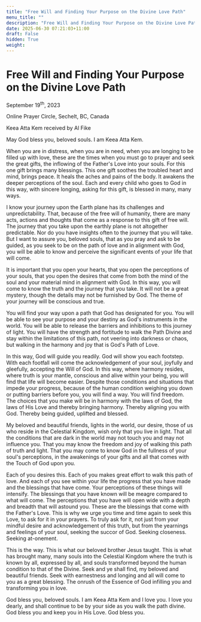 ```yaml
---
title: "Free Will and Finding Your Purpose on the Divine Love Path"
menu_title: ""
description: "Free Will and Finding Your Purpose on the Divine Love Path"
date: 2025-06-30 07:21:03+11:00
draft: False
hidden: True
weight:
---
```

# Free Will and Finding Your Purpose on the Divine Love Path

September 19<sup>th</sup>, 2023

Online Prayer Circle, Sechelt, BC, Canada

Keea Atta Kem received by Al Fike

May God bless you, beloved souls. I am Keea Atta Kem.

When you are in distress, when you are in need, when you are longing to be filled up with love, these are the times when you must go to prayer and seek the great gifts, the inflowing of the Father's Love into your souls. For this one gift brings many blessings. This one gift soothes the troubled heart and mind, brings peace. It heals the aches and pains of the body. It awakens the deeper perceptions of the soul. Each and every child who goes to God in this way, with sincere longing, asking for this gift, is blessed in many, many ways.

I know your journey upon the Earth plane has its challenges and unpredictability. That, because of the free will of humanity, there are many acts, actions and thoughts that come as a response to this gift of free will. The journey that you take upon the earthly plane is not altogether predictable. Nor do you have insights often to the journey that you will take. But I want to assure you, beloved souls, that as you pray and ask to be guided, as you seek to be on the path of love and in alignment with God, you will be able to know and perceive the significant events of your life that will come.

It is important that you open your hearts, that you open the perceptions of your souls, that you open the desires that come from both the mind of the soul and your material mind in alignment with God. In this way, you will come to know the truth and the journey that you take. It will not be a great mystery, though the details may not be furnished by God. The theme of your journey will be conscious and true.

You will find your way upon a path that God has designated for you. You will be able to see your purpose and your destiny as God's instruments in the world. You will be able to release the barriers and inhibitions to this journey of light. You will have the strength and fortitude to walk the Path Divine and stay within the limitations of this path, not veering into darkness or chaos, but walking in the harmony and joy that is God's Path of Love.

In this way, God will guide you readily. God will show you each footstep. With each footfall will come the acknowledgement of your soul, joyfully and gleefully, accepting the Will of God. In this way, where harmony resides, where truth is your mantle, conscious and alive within your being, you will find that life will become easier. Despite those conditions and situations that impede your progress, because of the human condition weighing you down or putting barriers before you, you will find a way. You will find freedom. The choices that you make will be in harmony with the laws of God, the laws of His Love and thereby bringing harmony. Thereby aligning you with God. Thereby being guided, uplifted and blessed.

My beloved and beautiful friends, lights in the world, our desire, those of us who reside in the Celestial Kingdom, wish only that you live in light. That all the conditions that are dark in the world may not touch you and may not influence you. That you may know the freedom and joy of walking this path of truth and light. That you may come to know God in the fullness of your soul's perceptions, in the awakenings of your gifts and all that comes with the Touch of God upon you.

Each of you desires this. Each of you makes great effort to walk this path of love. And each of you see within your life the progress that you have made and the blessings that have come. Your perceptions of these things will intensify. The blessings that you have known will be meagre compared to what will come. The perceptions that you have will open wide with a depth and breadth that will astound you. These are the blessings that come with the Father's Love. This is why we urge you time and time again to seek this Love, to ask for it in your prayers. To truly ask for it, not just from your mindful desire and acknowledgement of this truth, but from the yearnings and feelings of your soul, seeking the succor of God. Seeking closeness. Seeking at-onement.

This is the way. This is what our beloved brother Jesus taught. This is what has brought many, many souls into the Celestial Kingdom where the truth is known by all, expressed by all, and souls transformed beyond the human condition to that of the Divine. Seek and ye shall find, my beloved and beautiful friends. Seek with earnestness and longing and all will come to you as a great blessing. The onrush of the Essence of God infilling you and transforming you in love.

God bless you, beloved souls. I am Keea Atta Kem and I love you. I love you dearly, and shall continue to be by your side as you walk the path divine. God bless you and keep you in His Love. God bless you.
